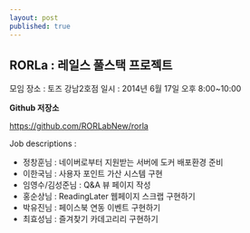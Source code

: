 ```yaml
---
layout: post
published: true
---
```


## RORLa : 레일스 풀스택 프로젝트

모임 장소 : 토즈 강남2호점
일시 : 2014년 6월 17일 오후 8:00~10:00

**Github 저장소**

https://github.com/RORLabNew/rorla

Job descriptions :

* 정창훈님 : 네이버로부터 지원받는 서버에 도커 배포환경 준비
* 이한국님 : 사용자 포인트 가산 시스템 구현
* 임영수/김성준님 : Q&A 뷰 페이지 작성
* 홍순상님 : ReadingLater 웹페이지 스크랩 구현하기
* 박유진님 : 페이스북 연동 이벤트 구현하기
* 최효성님 : 즐겨찾기 카데고리리 구현하기